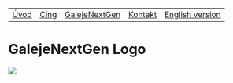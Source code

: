 ||||||
|---|---|---|---|---|
| [Úvod](README-sk.md) | [Cing](README-cing-sj.md)  |[GalejeNextGen](README-GNG.md) |[Kontakt](README-kontakt.md)|[English version](README.md)|


# GalejeNextGen Logo
<img src="Fotografie%20(Photos)/Log%C3%A1%20(Logos)/Robot.png">
